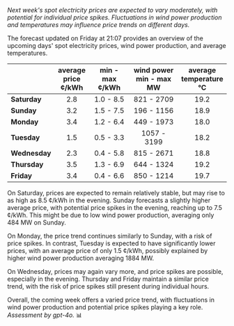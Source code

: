*Next week's spot electricity prices are expected to vary moderately, with potential for individual price spikes. Fluctuations in wind power production and temperatures may influence price trends on different days.*

The forecast updated on Friday at 21:07 provides an overview of the upcoming days' spot electricity prices, wind power production, and average temperatures.

|               | average<br>price<br>¢/kWh | min - max<br>¢/kWh | wind power<br>min - max<br>MW | average<br>temperature<br>°C |
|:-------------|:----------------:|:----------------:|:-------------:|:-------------:|
| **Saturday** |         2.8         |       1.0 - 8.5        |     821 - 2709     |       19.2       |
| **Sunday** |         3.2         |       1.5 - 7.5        |     196 - 1156     |       18.9       |
| **Monday** |         3.4         |       1.2 - 6.4        |     449 - 1973     |       18.0       |
| **Tuesday**   |         1.5         |       0.5 - 3.3        |     1057 - 3199    |       18.2       |
| **Wednesday** |      2.3        |       0.4 - 5.8        |     815 - 2671     |       18.8       |
| **Thursday**  |         3.5         |       1.3 - 6.9        |     644 - 1324     |       19.2       |
| **Friday** |       3.4         |       0.4 - 6.6        |     850 - 1214     |       19.7       |

On Saturday, prices are expected to remain relatively stable, but may rise to as high as 8.5 ¢/kWh in the evening. Sunday forecasts a slightly higher average price, with potential price spikes in the evening, reaching up to 7.5 ¢/kWh. This might be due to low wind power production, averaging only 484 MW on Sunday.

On Monday, the price trend continues similarly to Sunday, with a risk of price spikes. In contrast, Tuesday is expected to have significantly lower prices, with an average price of only 1.5 ¢/kWh, possibly explained by higher wind power production averaging 1884 MW.

On Wednesday, prices may again vary more, and price spikes are possible, especially in the evening. Thursday and Friday maintain a similar price trend, with the risk of price spikes still present during individual hours.

Overall, the coming week offers a varied price trend, with fluctuations in wind power production and potential price spikes playing a key role. *Assessment by gpt-4o.* 📊
